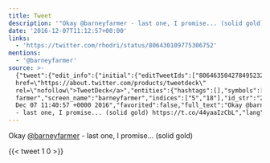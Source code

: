 ```yaml
---
title: Tweet
description: '"Okay @barneyfarmer - last one, I promise... (solid gold) "'
date: '2016-12-07T11:12:57+00:00'
links:
  - 'https://twitter.com/rhodri/status/806430109775306752'
mentions:
  - '@barneyfarmer'
source: >-
  {"tweet":{"edit_info":{"initial":{"editTweetIds":["806463504278495232"],"editableUntil":"2016-12-07T12:40:57.444Z","editsRemaining":"5","isEditEligible":true}},"retweeted":false,"source":"<a
  href=\"https://about.twitter.com/products/tweetdeck\"
  rel=\"nofollow\">TweetDeck</a>","entities":{"hashtags":[],"symbols":[],"user_mentions":[{"name":"barney
  farmer","screen_name":"barneyfarmer","indices":["5","18"],"id_str":"235172191","id":"235172191"}],"urls":[{"url":"https://t.co/44yaaIzCbL","expanded_url":"https://twitter.com/rhodri/status/806430109775306752","display_url":"twitter.com/rhodri/status/…","indices":["57","80"]}]},"display_text_range":["0","80"],"favorite_count":"1","id_str":"806463504278495232","truncated":false,"retweet_count":"0","id":"806463504278495232","possibly_sensitive":false,"created_at":"Wed
  Dec 07 11:40:57 +0000 2016","favorited":false,"full_text":"Okay @barneyfarmer
  - last one, I promise... (solid gold) https://t.co/44yaaIzCbL","lang":"en"}}
---
```

Okay [@barneyfarmer](https://twitter.com/@barneyfarmer) - last one, I promise... (solid gold) 
    
{{< tweet 1 0 >}}
    
